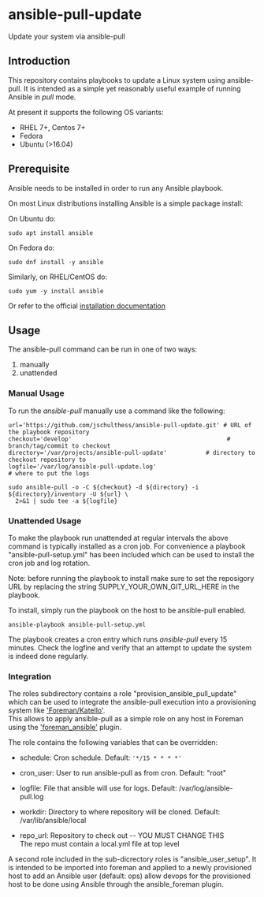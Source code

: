 # ansible-pull-update
Update your system via ansible-pull

## Introduction

This repository contains playbooks to update a Linux system using ansible-pull. It is intended as a simple yet reasonably useful example of running Ansible in _pull_ mode.

At present it supports the following OS variants:

- RHEL 7+, Centos 7+
- Fedora
- Ubuntu (>16.04)

## Prerequisite

Ansible needs to be installed in order to run any Ansible playbook.

On most Linux distributions installing Ansible is a simple package install:

On Ubuntu do:
```
sudo apt install ansible
```

On Fedora do:
```
sudo dnf install -y ansible
```

Similarly, on RHEL/CentOS do:
```
sudo yum -y install ansible
```

Or refer to the official [installation documentation](http://docs.ansible.com/ansible/intro_installation.html)

## Usage

The ansible-pull command can be run in one of two ways:

1. manually
2. unattended

### Manual Usage 

To run the *ansible-pull* manually use a command like the following:

```
url='https://github.com/jschulthess/ansible-pull-update.git' # URL of the playbook repository
checkout='develop'                                            # branch/tag/commit to checkout
directory='/var/projects/ansible-pull-update'           # directory to checkout repository to
logfile='/var/log/ansible-pull-update.log'                            # where to put the logs

sudo ansible-pull -o -C ${checkout} -d ${directory} -i ${directory}/inventory -U ${url} \
  2>&1 | sudo tee -a ${logfile}
```

### Unattended Usage

To make the playbook run unattended at regular intervals the above command is typically installed as a cron job.
For convenience a playbook "ansible-pull-setup.yml" has been included which can be used to install the cron job and log rotation.

Note: before running the playbook to install make sure to set the reposigory URL by replacing the string SUPPLY_YOUR_OWN_GIT_URL_HERE in the playbook.

To install, simply run the playbook on the host to be ansible-pull enabled.

```
ansible-playbook ansible-pull-setup.yml
```

The playbook creates a cron entry which runs _ansible-pull_ every 15 minutes. Check the logfine and verify that an attempt to update the system is indeed done regularly.

### Integration

The roles subdirectory contains a role "provision_ansible_pull_update" which can be used to integrate the ansible-pull execution into a provisioning system like ['Foreman/Katello'](https://theforeman.org/).  
This allows to apply ansible-pull as a simple role on any host in Foreman using the ['foreman_ansible'](https://github.com/theforeman/foreman_ansible) plugin.  

The role contains the following variables that can be overridden:

  * schedule: Cron schedule. Default: ```'*/15 * * * *'```  

  * cron_user: User to run ansible-pull as from cron. Default: "root"  

  * logfile: File that ansible will use for logs. Default: /var/log/ansible-pull.log  

  * workdir: Directory to where repository will be cloned. Default: /var/lib/ansible/local  

  * repo_url: Repository to check out -- YOU MUST CHANGE THIS  
              The repo must contain a local.yml file at top level  

A second role included in the sub-dicrectory roles is "ansible_user_setup". It is intended to be imported into foreman and applied to a newly provisioned host to add an Ansible user (default: ops) allow devops for the provisioned host to be done using Ansible through the ansible_foreman plugin.
